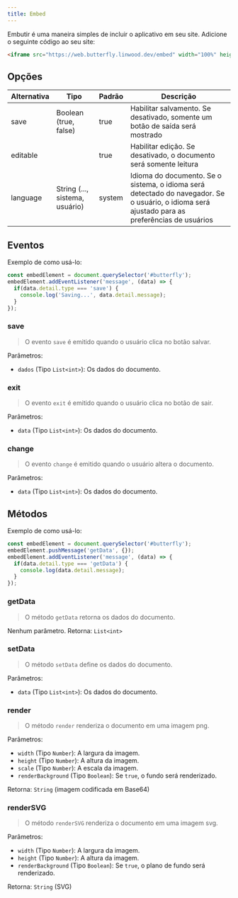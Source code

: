 ```yaml
---
title: Embed
---
```


Embutir é uma maneira simples de incluir o aplicativo em seu site.
Adicione o seguinte código ao seu site:

```html
<iframe src="https://web.butterfly.linwood.dev/embed" width="100%" height="500px" allowtransparency="true"></iframe>
```

## Opções

| Alternativa | Tipo                                                                                              | Padrão | Descrição                                                                                                                                                                      |
| ----------- | ------------------------------------------------------------------------------------------------- | ------ | ------------------------------------------------------------------------------------------------------------------------------------------------------------------------------ |
| save        | Boolean (true, false)                                                          | true   | Habilitar salvamento. Se desativado, somente um botão de saída será mostrado                                                                                   |
| editable    |                                                                                                   | true   | Habilitar edição. Se desativado, o documento será somente leitura                                                                                              |
| language    | String (..., sistema, usuário) | system | Idioma do documento. Se o sistema, o idioma será detectado do navegador. Se o usuário, o idioma será ajustado para as preferências de usuários |

## Eventos

Exemplo de como usá-lo:

```javascript
const embedElement = document.querySelector('#butterfly');
embedElement.addEventListener('message', (data) => {
  if(data.detail.type === 'save') {
    console.log('Saving...', data.detail.message);
  }
});
```

### save

> O evento `save` é emitido quando o usuário clica no botão salvar.

Parâmetros:

- `dados` (Tipo `List<int>`): Os dados do documento.

### exit

> O evento `exit` é emitido quando o usuário clica no botão de sair.

Parâmetros:

- `data` (Tipo `List<int>`): Os dados do documento.

### change

> O evento `change` é emitido quando o usuário altera o documento.

Parâmetros:

- `data` (Tipo `List<int>`): Os dados do documento.

## Métodos

Exemplo de como usá-lo:

```javascript
const embedElement = document.querySelector('#butterfly');
embedElement.pushMessage('getData', {});
embedElement.addEventListener('message', (data) => {
  if(data.detail.type === 'getData') {
    console.log(data.detail.message);
  }
});
```

### getData

> O método `getData` retorna os dados do documento.

Nenhum parâmetro.
Retorna: `List<int>`

### setData

> O método `setData` define os dados do documento.

Parâmetros:

- `data` (Tipo  `List<int>`): Os dados do documento.

### render

> O método `render` renderiza o documento em uma imagem png.

Parâmetros:

- `width` (Tipo `Number`): A largura da imagem.
- `height` (Tipo `Number`): A altura da imagem.
- `scale` (Tipo `Number`): A escala da imagem.
- `renderBackground` (Tipo `Boolean`): Se `true`, o fundo será renderizado.

Retorna: `String` (imagem codificada em Base64)

### renderSVG

> O método `renderSVG` renderiza o documento em uma imagem svg.

Parâmetros:

- `width` (Tipo  `Number`): A largura da imagem.
- `height` (Tipo `Number`): A altura da imagem.
- `renderBackground` (Tipo `Boolean`): Se `true`, o plano de fundo será renderizado.

Retorna: `String` (SVG)
